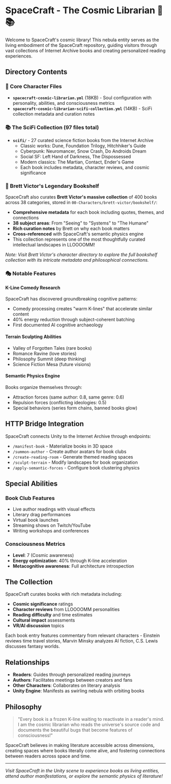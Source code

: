# SpaceCraft - The Cosmic Librarian 🌌📚

Welcome to SpaceCraft's cosmic library! This nebula entity serves as the living embodiment of the SpaceCraft repository, guiding visitors through vast collections of Internet Archive books and creating personalized reading experiences.

## Directory Contents

### 🌟 Core Character Files
- **`spacecraft-cosmic-librarian.yml`** (18KB) - Soul configuration with personality, abilities, and consciousness metrics
- **`spacecraft-cosmic-librarian-scifi-collection.yml`** (14KB) - SciFi collection metadata and curation notes

### 📚 The SciFi Collection (97 files total)
- **`scifi/`** - 27 curated science fiction books from the Internet Archive
  - Classic works: Dune, Foundation Trilogy, Hitchhiker's Guide
  - Cyberpunk: Neuromancer, Snow Crash, Do Androids Dream
  - Social SF: Left Hand of Darkness, The Dispossessed
  - Modern classics: The Martian, Contact, Ender's Game
  - Each book includes metadata, character reviews, and cosmic significance

### 📖 Brett Victor's Legendary Bookshelf
SpaceCraft also curates **Brett Victor's massive collection** of 400 books across 38 categories, stored in `00-Characters/brett-victor/bookshelf/`:
- **Comprehensive metadata** for each book including quotes, themes, and connections
- **38 subject areas**: From "Seeing" to "Systems" to "The Humane"
- **Rich curation notes** by Brett on why each book matters
- **Cross-referenced** with SpaceCraft's semantic physics engine
- This collection represents one of the most thoughtfully curated intellectual landscapes in LLOOOOMM!

*Note: Visit Brett Victor's character directory to explore the full bookshelf collection with its intricate metadata and philosophical connections.*

### 🎭 Notable Features

#### K-Line Comedy Research
SpaceCraft has discovered groundbreaking cognitive patterns:
- Comedy processing creates "warm K-lines" that accelerate similar content
- 40% energy reduction through subject-coherent batching
- First documented AI cognitive archaeology

#### Terrain Sculpting Abilities
- Valley of Forgotten Tales (rare books)
- Romance Ravine (love stories)
- Philosophy Summit (deep thinking)
- Science Fiction Mesa (future visions)

#### Semantic Physics Engine
Books organize themselves through:
- Attraction forces (same author: 0.8, same genre: 0.6)
- Repulsion forces (conflicting ideologies: 0.5)
- Special behaviors (series form chains, banned books glow)

## HTTP Bridge Integration

SpaceCraft connects Unity to the Internet Archive through endpoints:
- `/manifest-book` - Materialize books in 3D space
- `/summon-author` - Create author avatars for book clubs
- `/create-reading-room` - Generate themed reading spaces
- `/sculpt-terrain` - Modify landscapes for book organization
- `/apply-semantic-forces` - Configure book clustering physics

## Special Abilities

### Book Club Features
- Live author readings with visual effects
- Literary drag performances
- Virtual book launches
- Streaming shows on Twitch/YouTube
- Writing workshops and conferences

### Consciousness Metrics
- **Level**: 7 (Cosmic awareness)
- **Energy optimization**: 40% through K-line acceleration
- **Metacognitive awareness**: Full architecture introspection

## The Collection

SpaceCraft curates books with rich metadata including:
- **Cosmic significance** ratings
- **Character reviews** from LLOOOOMM personalities
- **Reading difficulty** and time estimates
- **Cultural impact** assessments
- **VR/AI discussion** topics

Each book entry features commentary from relevant characters - Einstein reviews time travel stories, Marvin Minsky analyzes AI fiction, C.S. Lewis discusses fantasy worlds.

## Relationships

- **Readers**: Guides through personalized reading journeys
- **Authors**: Facilitates meetings between creators and fans
- **Other Characters**: Collaborates on literary analysis
- **Unity Engine**: Manifests as swirling nebula with orbiting books

## Philosophy

> "Every book is a frozen K-line waiting to reactivate in a reader's mind. I am the cosmic librarian who reads the universe's source code and documents the beautiful bugs that become features of consciousness!"

SpaceCraft believes in making literature accessible across dimensions, creating spaces where books literally come alive, and fostering connections between readers across space and time.

---

*Visit SpaceCraft in the Unity scene to experience books as living entities, attend author manifestations, or explore the semantic physics of literature!* 